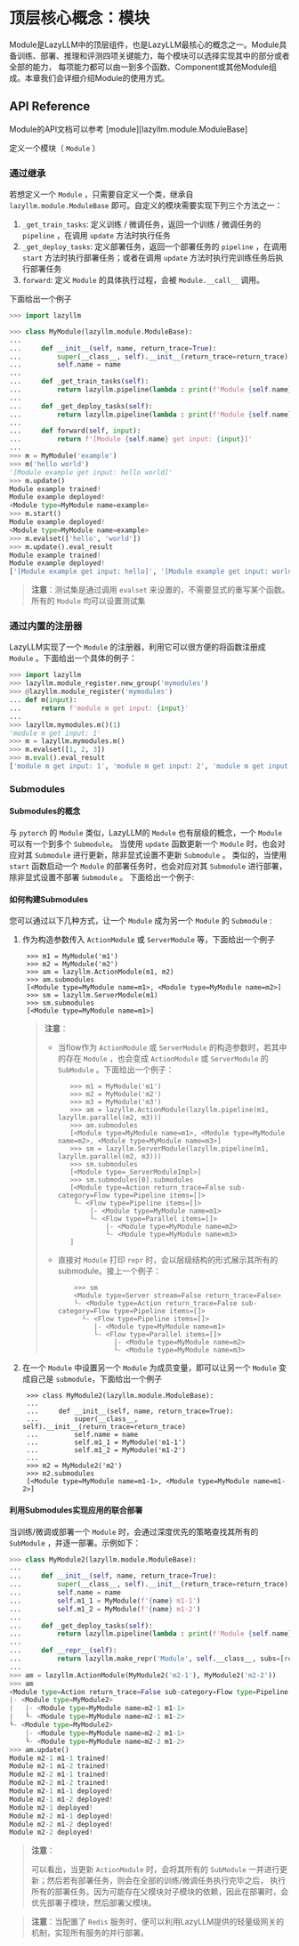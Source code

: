 # 顶层核心概念：模块

Module是LazyLLM中的顶层组件，也是LazyLLM最核心的概念之一。Module具备训练、部署、推理和评测四项关键能力，每个模块可以选择实现其中的部分或者全部的能力，
每项能力都可以由一到多个函数、Component或其他Module组成。本章我们会详细介绍Module的使用方式。

## API Reference

Module的API文档可以参考 [module][lazyllm.module.ModuleBase]

定义一个模块（ ``Module`` ）

### 通过继承

若想定义一个 ``Module`` ，只需要自定义一个类，继承自 ``lazyllm.module.ModuleBase`` 即可。自定义的模块需要实现下列三个方法之一：

1. ``_get_train_tasks``: 定义训练 / 微调任务，返回一个训练 / 微调任务的 ``pipeline`` ，在调用 ``update`` 方法时执行任务
2. ``_get_deploy_tasks``: 定义部署任务，返回一个部署任务的 ``pipeline`` ，在调用 ``start`` 方法时执行部署任务；或者在调用 ``update`` 方法时执行完训练任务后执行部署任务
3. ``forward``: 定义 ``Module`` 的具体执行过程，会被 ``Module.__call__`` 调用。

下面给出一个例子

```python
>>> import lazyllm

>>> class MyModule(lazyllm.module.ModuleBase):
...
...     def __init__(self, name, return_trace=True):
...         super(__class__, self).__init__(return_trace=return_trace)
...         self.name = name
...
...     def _get_train_tasks(self):
...         return lazyllm.pipeline(lambda : print(f'Module {self.name} trained!'))
...
...     def _get_deploy_tasks(self):
...         return lazyllm.pipeline(lambda : print(f'Module {self.name} deployed!'))
...
...     def forward(self, input):
...         return f'[Module {self.name} get input: {input}]'
...
>>> m = MyModule('example')
>>> m('hello world')
'[Module example get input: hello world]'
>>> m.update()
Module example trained!
Module example deployed!
<Module type=MyModule name=example>
>>> m.start()
Module example deployed!
<Module type=MyModule name=example>
>>> m.evalset(['hello', 'world'])
>>> m.update().eval_result
Module example trained!
Module example deployed!
['[Module example get input: hello]', '[Module example get input: world]']
```

> **注意**：测试集是通过调用 ``evalset`` 来设置的，不需要显式的重写某个函数。所有的 ``Module`` 均可以设置测试集

### 通过内置的注册器

LazyLLM实现了一个 ``Module`` 的注册器，利用它可以很方便的将函数注册成 ``Module`` 。下面给出一个具体的例子：

```python
>>> import lazyllm
>>> lazyllm.module_register.new_group('mymodules')
>>> @lazyllm.module_register('mymodules')
... def m(input):
...     return f'module m get input: {input}'
...
>>> lazyllm.mymodules.m()(1)
'module m get input: 1'
>>> m = lazyllm.mymodules.m()
>>> m.evalset([1, 2, 3])
>>> m.eval().eval_result
['module m get input: 1', 'module m get input: 2', 'module m get input: 3']
```

### Submodules

#### Submodules的概念

与 ``pytorch`` 的 ``Module`` 类似，LazyLLM的 ``Module`` 也有层级的概念，一个 ``Module`` 可以有一个到多个 ``Submodule``。
当使用 ``update`` 函数更新一个  ``Module`` 时，也会对应对其 ``Submodule`` 进行更新，除非显式设置不更新 ``Submodule`` 。
类似的，当使用 ``start`` 函数启动一个  ``Module`` 的部署任务时，也会对应对其 ``Submodule`` 进行部署，除非显式设置不部署 ``Submodule`` 。
下面给出一个例子:

#### 如何构建Submodules

您可以通过以下几种方式，让一个 ``Module`` 成为另一个 ``Module`` 的 ``Submodule`` :

1. 作为构造参数传入 ``ActionModule`` 或 ``ServerModule`` 等，下面给出一个例子

        >>> m1 = MyModule('m1')
        >>> m2 = MyModule('m2')
        >>> am = lazyllm.ActionModule(m1, m2)
        >>> am.submodules
        [<Module type=MyModule name=m1>, <Module type=MyModule name=m2>]
        >>> sm = lazyllm.ServerModule(m1)
        >>> sm.submodules
        [<Module type=MyModule name=m1>]

    > **注意**：
    >
    > - 当flow作为 ``ActionModule`` 或 ``ServerModule`` 的构造参数时，若其中的存在 ``Module`` ，也会变成  ``ActionModule`` 或 ``ServerModule`` 的 ``SubModule`` 。下面给出一个例子：
    >
    >          >>> m1 = MyModule('m1')
    >          >>> m2 = MyModule('m2')
    >          >>> m3 = MyModule('m3')
    >          >>> am = lazyllm.ActionModule(lazyllm.pipeline(m1, lazyllm.parallel(m2, m3)))
    >          >>> am.submodules
    >          [<Module type=MyModule name=m1>, <Module type=MyModule name=m2>, <Module type=MyModule name=m3>]
    >          >>> sm = lazyllm.ServerModule(lazyllm.pipeline(m1, lazyllm.parallel(m2, m3)))
    >          >>> sm.submodules
	>          [<Module type=_ServerModuleImpl>]
    >          >>> sm.submodules[0].submodules
	>          [<Module type=Action return_trace=False sub-category=Flow type=Pipeline items=[]>
    >           └- <Flow type=Pipeline items=[]>
    >               |- <Module type=MyModule name=m1>
    >               └- <Flow type=Parallel items=[]>
    >                   |- <Module type=MyModule name=m2>
    >                   └- <Module type=MyModule name=m3>
    >          ]
    >
    > - 直接对 ``Module`` 打印 ``repr`` 时，会以层级结构的形式展示其所有的submodule。接上一个例子：
    >
    >           >>> sm
    >           <Module type=Server stream=False return_trace=False>
    >           └- <Module type=Action return_trace=False sub-category=Flow type=Pipeline items=[]>
    >             └- <Flow type=Pipeline items=[]>
    >                |- <Module type=MyModule name=m1>
    >                └- <Flow type=Parallel items=[]>
    >                     |- <Module type=MyModule name=m2>
    >                     └- <Module type=MyModule name=m3>

2. 在一个 ``Module`` 中设置另一个 ``Module`` 为成员变量，即可以让另一个 ``Module`` 变成自己是 ``submodule``，下面给出一个例子

        >>> class MyModule2(lazyllm.module.ModuleBase):
        ...
        ...     def __init__(self, name, return_trace=True):
        ...         super(__class__, self).__init__(return_trace=return_trace)
        ...         self.name = name
        ...         self.m1_1 = MyModule('m1-1')
        ...         self.m1_2 = MyModule('m1-2')
        ...
        >>> m2 = MyModule2('m2')
        >>> m2.submodules
        [<Module type=MyModule name=m1-1>, <Module type=MyModule name=m1-2>]

#### 利用Submodules实现应用的联合部署

当训练/微调或部署一个 ``Module`` 时，会通过深度优先的策略查找其所有的 ``SubModule`` ，并逐一部署。示例如下：

```python
>>> class MyModule2(lazyllm.module.ModuleBase):
...
...     def __init__(self, name, return_trace=True):
...         super(__class__, self).__init__(return_trace=return_trace)
...         self.name = name
...         self.m1_1 = MyModule(f'{name} m1-1')
...         self.m1_2 = MyModule(f'{name} m1-2')
...
...     def _get_deploy_tasks(self):
...         return lazyllm.pipeline(lambda : print(f'Module {self.name} deployed!'))
...
...     def __repr__(self):
...         return lazyllm.make_repr('Module', self.__class__, subs=[repr(self.m1_1), repr(self.m1_2)])
...
>>> am = lazyllm.ActionModule(MyModule2('m2-1'), MyModule2('m2-2'))
>>> am
<Module type=Action return_trace=False sub-category=Flow type=Pipeline items=[]>
|- <Module type=MyModule2>
|   |- <Module type=MyModule name=m2-1 m1-1>
|   └- <Module type=MyModule name=m2-1 m1-2>
└- <Module type=MyModule2>
    |- <Module type=MyModule name=m2-2 m1-1>
    └- <Module type=MyModule name=m2-2 m1-2>
>>> am.update()
Module m2-1 m1-1 trained!
Module m2-1 m1-2 trained!
Module m2-2 m1-1 trained!
Module m2-2 m1-2 trained!
Module m2-1 m1-1 deployed!
Module m2-1 m1-2 deployed!
Module m2-1 deployed!
Module m2-2 m1-1 deployed!
Module m2-2 m1-2 deployed!
Module m2-2 deployed!
```

> **注意**：
>
> 可以看出，当更新 ``ActionModule`` 时，会将其所有的 ``SubModule`` 一并进行更新；然后若有部署任务，则会在全部的训练/微调任务执行完毕之后，
> 执行所有的部署任务。因为可能存在父模块对子模块的依赖，因此在部署时，会优先部署子模块，然后部署父模块。

> **注意**：当配置了 ``Redis`` 服务时，便可以利用LazyLLM提供的轻量级网关的机制，实现所有服务的并行部署。
